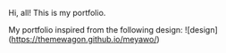 Hi, all!
This is my portfolio.

My portfolio inspired from the following design:
![design] (https://themewagon.github.io/meyawo/)